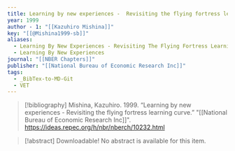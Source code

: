 ```yaml
---
title: Learning by new experiences -  Revisiting the flying fortress learning curve
year: 1999
author - 1: "[[Kazuhiro Mishina]]"
key: "[[@Mishina1999-sb]]"
aliases:
  - Learning By New Experiences - Revisiting The Flying Fortress Learning Curve
  - Learning By New Experiences
journal: "[[NBER Chapters]]"
publisher: "[[National Bureau of Economic Research Inc]]"
tags:
  - _BibTex-to-MD-Git
  - VET
---
```


> [!bibliography]
> Mishina, Kazuhiro. 1999. “Learning by new experiences -  Revisiting the flying fortress learning curve.” "[[National Bureau of Economic Research Inc]]". https://ideas.repec.org/h/nbr/nberch/10232.html

> [!abstract]
> Downloadable! No abstract is available for this item.